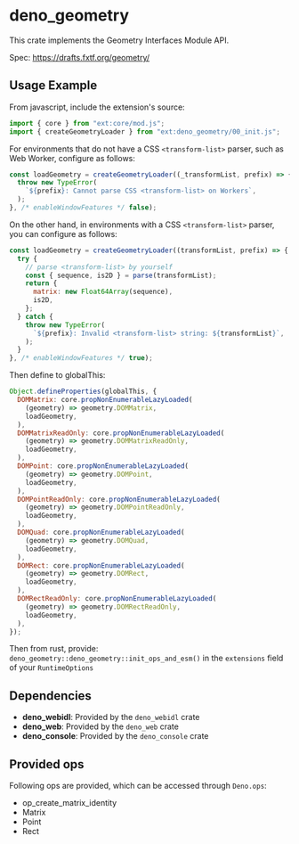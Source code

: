 # deno_geometry

This crate implements the Geometry Interfaces Module API.

Spec: https://drafts.fxtf.org/geometry/

## Usage Example

From javascript, include the extension's source:

```javascript
import { core } from "ext:core/mod.js";
import { createGeometryLoader } from "ext:deno_geometry/00_init.js";
```

For environments that do not have a CSS `<transform-list>` parser, such as Web
Worker, configure as follows:

```javascript
const loadGeometry = createGeometryLoader((_transformList, prefix) => {
  throw new TypeError(
    `${prefix}: Cannot parse CSS <transform-list> on Workers`,
  );
}, /* enableWindowFeatures */ false);
```

On the other hand, in environments with a CSS `<transform-list>` parser, you can
configure as follows:

```javascript
const loadGeometry = createGeometryLoader((transformList, prefix) => {
  try {
    // parse <transform-list> by yourself
    const { sequence, is2D } = parse(transformList);
    return {
      matrix: new Float64Array(sequence),
      is2D,
    };
  } catch {
    throw new TypeError(
      `${prefix}: Invalid <transform-list> string: ${transformList}`,
    );
  }
}, /* enableWindowFeatures */ true);
```

Then define to globalThis:

```javascript
Object.defineProperties(globalThis, {
  DOMMatrix: core.propNonEnumerableLazyLoaded(
    (geometry) => geometry.DOMMatrix,
    loadGeometry,
  ),
  DOMMatrixReadOnly: core.propNonEnumerableLazyLoaded(
    (geometry) => geometry.DOMMatrixReadOnly,
    loadGeometry,
  ),
  DOMPoint: core.propNonEnumerableLazyLoaded(
    (geometry) => geometry.DOMPoint,
    loadGeometry,
  ),
  DOMPointReadOnly: core.propNonEnumerableLazyLoaded(
    (geometry) => geometry.DOMPointReadOnly,
    loadGeometry,
  ),
  DOMQuad: core.propNonEnumerableLazyLoaded(
    (geometry) => geometry.DOMQuad,
    loadGeometry,
  ),
  DOMRect: core.propNonEnumerableLazyLoaded(
    (geometry) => geometry.DOMRect,
    loadGeometry,
  ),
  DOMRectReadOnly: core.propNonEnumerableLazyLoaded(
    (geometry) => geometry.DOMRectReadOnly,
    loadGeometry,
  ),
});
```

Then from rust, provide: `deno_geometry::deno_geometry::init_ops_and_esm()` in
the `extensions` field of your `RuntimeOptions`

## Dependencies

- **deno_webidl**: Provided by the `deno_webidl` crate
- **deno_web**: Provided by the `deno_web` crate
- **deno_console**: Provided by the `deno_console` crate

## Provided ops

Following ops are provided, which can be accessed through `Deno.ops`:

- op_create_matrix_identity
- Matrix
- Point
- Rect
